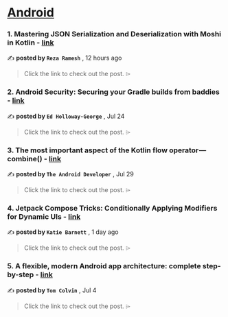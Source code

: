 
<h1><a href=https://medium.com/tag/android/recommended target="_blank" rel="noopener noreferrer">Android</a></h1>
<h3>1. Mastering JSON Serialization and Deserialization with Moshi in Kotlin - <a href=https://medium.com/towardsdev/mastering-json-serialization-and-deserialization-with-moshi-in-kotlin-ee878ef36bcf?source=tag_recommended_feed---------0-84----------android----------4524ccf9_0395_4950_b256_2645f7e9f786------- target="_blank" rel="noopener noreferrer">link</a></h3>

✍️ **posted by `Reza Ramesh`** <date> , 12 hours ago</date>

<blockquote>Click the link to check out the post. ⌲</blockquote>

<h3>2. Android Security: Securing your Gradle builds from baddies - <a href=https://medium.com/proandroiddev/android-security-securing-your-gradle-builds-from-baddies-1dc30e1acf30?source=tag_recommended_feed---------1-107----------android----------4524ccf9_0395_4950_b256_2645f7e9f786------- target="_blank" rel="noopener noreferrer">link</a></h3>

✍️ **posted by `Ed Holloway-George`** <date> , Jul 24</date>

<blockquote>Click the link to check out the post. ⌲</blockquote>

<h3>3. The most important aspect of the Kotlin flow operator — combine() - <a href=https://medium.com/@theAndroidDeveloper/the-most-important-aspect-of-the-kotlin-flow-operator-combine-e59b2e38fcb2?source=tag_recommended_feed---------2-85----------android----------4524ccf9_0395_4950_b256_2645f7e9f786------- target="_blank" rel="noopener noreferrer">link</a></h3>

✍️ **posted by `The Android Developer`** <date> , Jul 29</date>

<blockquote>Click the link to check out the post. ⌲</blockquote>

<h3>4. Jetpack Compose Tricks: Conditionally Applying Modifiers for Dynamic UIs - <a href=https://medium.com/proandroiddev/jetpack-compose-tricks-conditionally-applying-modifiers-for-dynamic-uis-e3fe5a119f45?source=tag_recommended_feed---------3-84----------android----------4524ccf9_0395_4950_b256_2645f7e9f786------- target="_blank" rel="noopener noreferrer">link</a></h3>

✍️ **posted by `Katie Barnett`** <date> , 1 day ago</date>

<blockquote>Click the link to check out the post. ⌲</blockquote>

<h3>5. A flexible, modern Android app architecture: complete step-by-step - <a href=https://medium.com/proandroiddev/a-flexible-modern-android-app-architecture-complete-step-by-step-d76901e29993?source=tag_recommended_feed---------4-107----------android----------4524ccf9_0395_4950_b256_2645f7e9f786------- target="_blank" rel="noopener noreferrer">link</a></h3>

✍️ **posted by `Tom Colvin`** <date> , Jul 4</date>

<blockquote>Click the link to check out the post. ⌲</blockquote>

